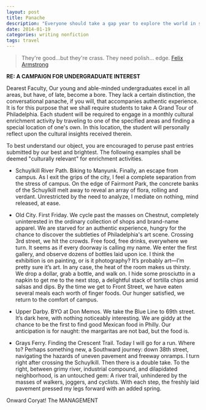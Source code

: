 ```yaml
---
layout: post
title: Panache
description: "Everyone should take a gap year to explore the world in some detail. At some point between chunks of schooling or work, whenever. I want to and I plan to, but haven't had the chance yet, so for now I make due by writing about it."
date: 2014-01-19
categories: writing nonfiction
tags: travel
---
```

> They're good…but they're crass. They need polish… edge. [Felix Armstrong][history-boys-wiki]

__RE: A CAMPAIGN FOR UNDERGRADUATE INTEREST__

Dearest Faculty,
Our young and able-minded undergraduates excel in all areas, but have, of late, become a bore. They lack a certain distinction, the conversational panache, if you will, that accompanies authentic experience. It is for this purpose that we shall require students to take A Grand Tour of Philadelphia. Each student will be required to engage in a monthly cultural enrichment activity by traveling to one of the specified areas and finding a special location of one's own. In this location, the student will personally reflect upon the cultural insights received therein.

To best understand our object, you are encouraged to peruse past entries submitted by our best and brightest. The following examples shall be deemed "culturally relevant" for enrichment activities.

- Schuylkill River Path. Biking to Manyunk.
Finally, an escape from campus. As I exit the grips of the city, I feel a complete separation from the stress of campus. On the edge of Fairmont Park, the concrete banks of the Schuylkill melt away to reveal an array of flora, rolling and verdant. Unrestricted by the need to analyze, I mediate on nothing, mind released, at ease.

- Old City. First Friday.
We cycle past the masses on Chestnut, completely uninterested in the ordinary collection of shops and brand-name apparel. We are starved for an authentic experience, hungry for the chance to discover the subtleties of Philadelphia's art scene. Crossing 3rd street, we hit the crowds. Free food, free drinks, everywhere we turn. It seems as if every doorway is calling my name. We enter the first gallery, and observe dozens of bottles laid upon ice. I think the exhibition is on painting, or is it photography? It’s probably art—I’m pretty sure it’s art. In any case, the heat of the room makes us thirsty. We drop a dollar, grab a bottle, and walk on. I hide some prosciutto in a napkin to get me to the next stop, a delightful stack of tortilla chips amid salsas and dips. By the time we get to Front Street, we have eaten several meals each worth of finger foods. Our hunger satisfied, we return to the comfort of campus.

- Upper Darby. BYO at Don Memos.
We take the Blue Line to 69th street. It’s dark here, with nothing noticeably interesting. We are giddy at the chance to be the first to find good Mexican food in Philly. Our anticipation is for naught: the margaritas are not bad, but the food is.

-	Grays Ferry. Finding the Crescent Trail.
Today I will go for a run. Where to? Perhaps something new, a Southward journey: down 38th street, navigating the hazards of uneven pavement and freeway onramps. I turn right after crossing the Schuylkill. Then there is a double take. To the right, between grimy river, industrial compound, and dilapidated neighborhood, is an untouched gem: A river trail, unhindered by the masses of walkers, joggers, and cyclists. With each step, the freshly laid pavement pressed my legs forward with an added spring.

Onward Coryat!
The MANAGEMENT

[history-boys-wiki]: https://en.wikipedia.org/wiki/The_History_Boys